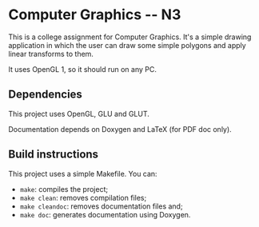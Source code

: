 # Computer Graphics -- N3

This is a college assignment for Computer Graphics.  It's a simple drawing
application in which the user can draw some simple polygons and apply linear
transforms to them.

It uses OpenGL 1, so it should run on any PC.

## Dependencies

This project uses OpenGL, GLU and GLUT.

Documentation depends on Doxygen and LaTeX (for PDF doc only).

## Build instructions

This project uses a simple Makefile.  You can:

* `make`: compiles the project;
* `make clean`: removes compilation files;
* `make cleandoc`: removes documentation files and;
* `make doc`: generates documentation using Doxygen.
